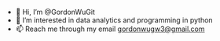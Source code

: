 - 👋 Hi, I’m @GordonWuGit
- 👀 I’m interested in data analytics and programming in python
- 📫 Reach me through my email gordonwugw3@gmail.com

<!---
GordonWuGit/GordonWuGit is a ✨ special ✨ repository because its `README.md` (this file) appears on your GitHub profile.
You can click the Preview link to take a look at your changes.
--->

